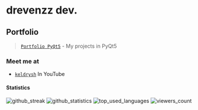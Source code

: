 # drevenzz dev.

## Portfolio

>[`Portfolio PyQt5`](https://github.com/drevenzz/portfolio-pyqt5) - My projects in PyQt5

### Meet me at

- [`keldrysh`](https://youtube.com/keldrysh) In YouTube

#### Statistics

![github_streak](https://github-readme-streak-stats.herokuapp.com/?user=drevenzz&theme=dark&hide_border=true)
![github_statistics](https://github-readme-stats.vercel.app/api?username=drevenzz&show_icons=true&theme=dark&hide_border=true)
![top_used_languages](https://github-readme-stats.vercel.app/api/top-langs/?username=drevenzz&theme=dark&hide_border=true)
![viewers_count](https://komarev.com/ghpvc/?username=drevenzz&color=000000&style=plastic&label=viewers)
